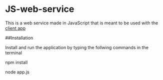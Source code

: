 # JS-web-service

This is a web service made in JavaScript that is meant to be used with the [client app](https://github.com/Meuons/client-app)

##Installation

Install and run the application by typing the follwing commands in the terminal

npm install

node app.js
